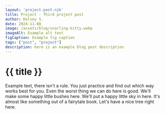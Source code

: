 ```yaml
---
layout: 'project-post.njk'
title: Project - Third project post
author: Kelsey S.
date: 2024-11-08
image: /assets/blog/snarling-kitty.webp
imageAlt: Example alt text
figCaption: Example fig caption
tags: ["post", "project"]
description: here is an example blog post description
---
```


# {{ title }}

Example text, there isn't a rule. You just practice and find out which way works best for you. Even the worst thing we can do here is good. We'll make some happy little bushes here. We'll put a happy little sky in here. It's almost like something out of a fairytale book. Let's have a nice tree right here.